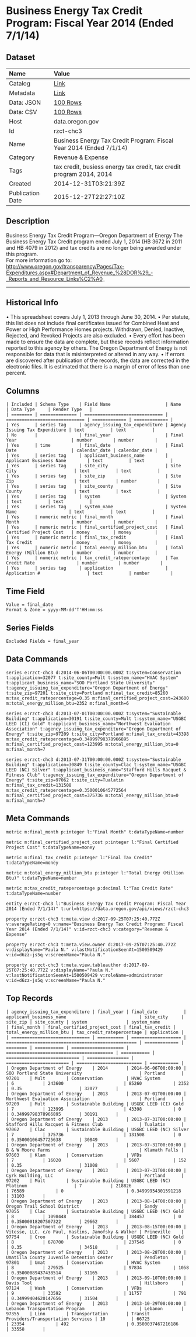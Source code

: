# Business Energy Tax Credit Program: Fiscal Year 2014 (Ended 7/1/14)

## Dataset

| Name | Value |
| :--- | :---- |
| Catalog | [Link](https://catalog.data.gov/dataset/business-energy-tax-credit-program-fiscal-year-2014-0e49c) |
| Metadata | [Link](https://data.oregon.gov/api/views/rzct-chc3) |
| Data: JSON | [100 Rows](https://data.oregon.gov/api/views/rzct-chc3/rows.json?max_rows=100) |
| Data: CSV | [100 Rows](https://data.oregon.gov/api/views/rzct-chc3/rows.csv?max_rows=100) |
| Host | data.oregon.gov |
| Id | rzct-chc3 |
| Name | Business Energy Tax Credit Program: Fiscal Year 2014 (Ended 7/1/14) |
| Category | Revenue & Expense |
| Tags | tax credit, busiess energy tax credit, tax credit program 2014, 2014 |
| Created | 2014-12-31T03:21:39Z |
| Publication Date | 2015-12-27T22:27:10Z |

## Description

Business Energy Tax Credit Program—Oregon Department of Energy  The Business Energy Tax Credit program ended July 1, 2014  (HB 3672 in 2011 and HB 4079 in 2012) and tax credits are no longer being awarded under this program.  
For more information go to: http://www.oregon.gov/transparency/Pages/Tax-Expenditures.aspx#Department_of_Revenue_%28DOR%29_-_Reports_and_Resource_Links%C2%A0_

------------------
Historical Info
--------------------
•	This spreadsheet covers July 1, 2013 through June 30, 2014.
•	Per statute, this list does not include final certificates issued for Combined Heat and Power or High Performance Homes projects. Withdrawn, Denied, Inactive, Rejected, and Revoked Projects are also excluded.
•	Every effort has been made to ensure the data are complete, but these records reflect information reported to this agency by others. The Oregon Department of Energy is not responsible for data that is misinterpreted or altered in any way.
•	If errors are discovered after publication of the records, the data are corrected in the electronic files.  It is estimated that there is a margin of error of less than one percent.

## Columns

```ls
| Included | Schema Type    | Field Name                     | Name                           | Data Type     | Render Type   |
| ======== | ============== | ============================== | ============================== | ============= | ============= |
| Yes      | series tag     | agency_issuing_tax_expenditure | Agency Issuing Tax Expenditure | text          | text          |
| No       |                | final_year                     | Final Year                     | number        | number        |
| Yes      | time           | final_date                     | Final Date                     | calendar_date | calendar_date |
| Yes      | series tag     | applicant_business_name        | Applicant Business Name        | text          | text          |
| Yes      | series tag     | site_city                      | Site City                      | text          | text          |
| Yes      | series tag     | site_zip                       | Site Zip                       | text          | number        |
| Yes      | series tag     | site_county                    | Site County                    | text          | text          |
| Yes      | series tag     | system                         | System                         | text          | text          |
| Yes      | series tag     | system_name                    | System Name                    | text          | text          |
| Yes      | numeric metric | final_month                    | Final Month                    | number        | number        |
| Yes      | numeric metric | final_certified_project_cost   | Final Certified Project Cost   | money         | money         |
| Yes      | numeric metric | final_tax_credit               | Final Tax Credit               | money         | money         |
| Yes      | numeric metric | total_energy_million_btu       | Total Energy (Million Btu)     | number        | number        |
| Yes      | numeric metric | tax_credit_ratepercentage      | Tax Credit Rate                | number        | number        |
| Yes      | series tag     | application                    | Application #                  | text          | number        |
```

## Time Field

```ls
Value = final_date
Format & Zone = yyyy-MM-dd'T'HH:mm:ss
```

## Series Fields

```ls
Excluded Fields = final_year
```

## Data Commands

```ls
series e:rzct-chc3 d:2014-06-06T00:00:00.000Z t:system=Conservation t:application=32077 t:site_county=Mult t:system_name="HVAC System" t:applicant_business_name="SOO Portland State University" t:agency_issuing_tax_expenditure="Oregon Department of Energy" t:site_zip=97201 t:site_city=Portland m:final_tax_credit=85260 m:tax_credit_ratepercentage=0.35 m:final_certified_project_cost=243600 m:total_energy_million_btu=2352 m:final_month=6

series e:rzct-chc3 d:2013-07-01T00:00:00.000Z t:system="Sustainable Building" t:application=30191 t:site_county=Mult t:system_name="USGBC LEED (CI) Gold" t:applicant_business_name="Northwest Evaluation Association" t:agency_issuing_tax_expenditure="Oregon Department of Energy" t:site_zip=97209 t:site_city=Portland m:final_tax_credit=43398 m:tax_credit_ratepercentage=0.34999798378966895 m:final_certified_project_cost=123995 m:total_energy_million_btu=0 m:final_month=7

series e:rzct-chc3 d:2013-07-31T00:00:00.000Z t:system="Sustainable Building" t:application=30849 t:site_county=Clac t:system_name="USGBC LEED (NC) Silver" t:applicant_business_name="Stafford Hills Racquet & Fitness Club" t:agency_issuing_tax_expenditure="Oregon Department of Energy" t:site_zip=97062 t:site_city=Tualatin m:final_tax_credit=131508 m:tax_credit_ratepercentage=0.3500010645772564 m:final_certified_project_cost=375736 m:total_energy_million_btu=0 m:final_month=7
```

## Meta Commands

```ls
metric m:final_month p:integer l:"Final Month" t:dataTypeName=number

metric m:final_certified_project_cost p:integer l:"Final Certified Project Cost" t:dataTypeName=money

metric m:final_tax_credit p:integer l:"Final Tax Credit" t:dataTypeName=money

metric m:total_energy_million_btu p:integer l:"Total Energy (Million Btu)" t:dataTypeName=number

metric m:tax_credit_ratepercentage p:decimal l:"Tax Credit Rate" t:dataTypeName=number

entity e:rzct-chc3 l:"Business Energy Tax Credit Program: Fiscal Year 2014 (Ended 7/1/14)" t:url=https://data.oregon.gov/api/views/rzct-chc3

property e:rzct-chc3 t:meta.view d:2017-09-25T07:25:40.772Z v:averageRating=0 v:name="Business Energy Tax Credit Program: Fiscal Year 2014 (Ended 7/1/14)" v:id=rzct-chc3 v:category="Revenue & Expense"

property e:rzct-chc3 t:meta.view.owner d:2017-09-25T07:25:40.772Z v:displayName="Paula N." v:lastNotificationSeenAt=1500509429 v:id=d6zz-js5q v:screenName="Paula N."

property e:rzct-chc3 t:meta.view.tableauthor d:2017-09-25T07:25:40.772Z v:displayName="Paula N." v:lastNotificationSeenAt=1500509429 v:roleName=administrator v:id=d6zz-js5q v:screenName="Paula N."
```

## Top Records

```ls
| agency_issuing_tax_expenditure | final_year | final_date          | applicant_business_name                            | site_city     | site_zip | site_county | system               | system_name                               | final_month | final_certified_project_cost | final_tax_credit | total_energy_million_btu | tax_credit_ratepercentage | application | 
| ============================== | ========== | =================== | ================================================== | ============= | ======== | =========== | ==================== | ========================================= | =========== | ============================ | ================ | ======================== | ========================= | =========== | 
| Oregon Department of Energy    | 2014       | 2014-06-06T00:00:00 | SOO Portland State University                      | Portland      | 97201    | Mult        | Conservation         | HVAC System                               | 6           | 243600                       | 85260            | 2352                     | 0.35                      | 32077       | 
| Oregon Department of Energy    | 2013       | 2013-07-01T00:00:00 | Northwest Evaluation Association                   | Portland      | 97209    | Mult        | Sustainable Building | USGBC LEED (CI) Gold                      | 7           | 123995                       | 43398            | 0                        | 0.34999798378966895       | 30191       | 
| Oregon Department of Energy    | 2013       | 2013-07-31T00:00:00 | Stafford Hills Racquet & Fitness Club              | Tualatin      | 97062    | Clac        | Sustainable Building | USGBC LEED (NC) Silver                    | 7           | 375736                       | 131508           | 0                        | 0.35000106457725638       | 30849       | 
| Oregon Department of Energy    | 2013       | 2013-07-31T00:00:00 | B & W Moore Farms                                  | Klamath Falls | 97603    | Klam        | Conservation         | VFDs                                      | 7           | 16020                        | 5607             | 152                      | 0.35                      | 31008       | 
| Oregon Department of Energy    | 2013       | 2013-07-31T00:00:00 | Cyrk Building, LLC                                 | Portland      | 97202    | Mult        | Sustainable Building | USGBC LEED (NC) Platinum                  | 7           | 218826                       | 76589            | 0                        | 0.34999954301591218       | 31103       | 
| Oregon Department of Energy    | 2013       | 2013-08-14T00:00:00 | Oregon Trail School District                       | Sandy         | 97055    | Clac        | Sustainable Building | USGBC LEED (NC) Gold                      | 8           | 1098448                      | 384457           | 0                        | 0.35000018207507322       | 29662       | 
| Oregon Department of Energy    | 2013       | 2013-08-15T00:00:00 | Vitesse, LLC. c/o Paul, Hastins, Janofsky & Walker | Prineville    | 97754    | Croo        | Sustainable Building | USGBC LEED (NC) Gold                      | 8           | 678700                       | 237545           | 0                        | 0.35                      | 34518       | 
| Oregon Department of Energy    | 2013       | 2013-08-28T00:00:00 | Umatilla County Juvenile Detention Center          | Pendleton     | 97801    | Umat        | Conservation         | HVAC System                               | 8           | 279525                       | 97834            | 1058                     | 0.35000089437438514       | 31165       | 
| Oregon Department of Energy    | 2013       | 2013-09-10T00:00:00 | Davis Tool                                         | Hillsboro     | 97124    | Wash        | Conservation         | VFDs                                      | 9           | 33592                        | 11757            | 791                      | 0.34999404620147656       | 31504       | 
| Oregon Department of Energy    | 2013       | 2013-10-29T00:00:00 | Lebanon Transportation Program                     | Lebanon       | 97355    | Linn        | Transportation       | Transit Providers/Transportation Services | 10          | 66725                        | 23354            | 492                      | 0.3500037467216186        | 33558       | 
```